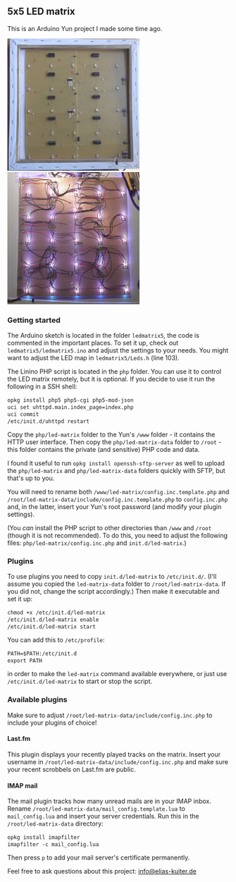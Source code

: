 ## 5x5 LED matrix

This is an Arduino Yun project I made some time ago.

[![LED matrix front](https://raw.githubusercontent.com/ekuiter/ledmatrix5/img/front_small.jpg)](https://raw.githubusercontent.com/ekuiter/ledmatrix5/img/front.jpg)
[![LED matrix front](https://raw.githubusercontent.com/ekuiter/ledmatrix5/img/back_small.jpg)](https://raw.githubusercontent.com/ekuiter/ledmatrix5/img/back.jpg)

### Getting started

The Arduino sketch is located in the folder `ledmatrix5`, the code is commented in the important places.
To set it up, check out `ledmatrix5/ledmatrix5.ino` and adjust the settings to your needs.
You might want to adjust the LED map in `ledmatrix5/Leds.h` (line 103).

The Linino PHP script is located in the `php` folder. You can use it to control the LED matrix remotely,
but it is optional. If you decide to use it run the following in a SSH shell:
    
    opkg install php5 php5-cgi php5-mod-json
    uci set uhttpd.main.index_page=index.php
    uci commit 
    /etc/init.d/uhttpd restart

Copy the `php/led-matrix` folder to the Yun's `/www` folder - it contains the HTTP user interface.
Then copy the `php/led-matrix-data` folder to `/root` - this folder contains the private (and sensitive) PHP code and data.

I found it useful to run `opkg install openssh-sftp-server` as well to upload the `php/led-matrix` and `php/led-matrix-data`
folders quickly with SFTP, but that's up to you.

You will need to rename both `/www/led-matrix/config.inc.template.php` and `/root/led-matrix-data/include/config.inc.template.php`
to `config.inc.php` and, in the latter, insert your Yun's root password (and modify your plugin settings).

(You *can* install the PHP script to other directories than `/www` and `/root` (though it is not recommended).
To do this, you need to adjust the following files: `php/led-matrix/config.inc.php` and `init.d/led-matrix`.)

### Plugins

To use plugins you need to copy `init.d/led-matrix` to `/etc/init.d/`.
(I'll assume you copied the `led-matrix-data` folder to `/root/led-matrix-data`. If you did not, change the script accordingly.)
Then make it executable and set it up:

    chmod +x /etc/init.d/led-matrix
    /etc/init.d/led-matrix enable
    /etc/init.d/led-matrix start

You can add this to ``/etc/profile``:

    PATH=$PATH:/etc/init.d
    export PATH

in order to make the `led-matrix` command available everywhere, or just use `/etc/init.d/led-matrix` to start or stop the script.

### Available plugins

Make sure to adjust `/root/led-matrix-data/include/config.inc.php` to include your plugins of choice!

#### Last.fm

This plugin displays your recently played tracks on the matrix.
Insert your username in `/root/led-matrix-data/include/config.inc.php` and make sure your recent scrobbels on Last.fm are public.

#### IMAP mail

The mail plugin tracks how many unread mails are in your IMAP inbox.
Rename `/root/led-matrix-data/mail_config.template.lua` to `mail_config.lua` and insert your server credentials.
Run this in the `/root/led-matrix-data` directory:

    opkg install imapfilter
    imapfilter -c mail_config.lua

Then press `p` to add your mail server's certificate permanently.

Feel free to ask questions about this project: [info@elias-kuiter.de](mailto:info@elias-kuiter.de)